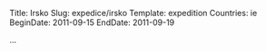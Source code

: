 Title: Irsko
Slug: expedice/irsko
Template: expedition
Countries: ie
BeginDate: 2011-09-15
EndDate: 2011-09-19

...